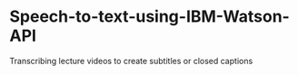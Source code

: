 # Speech-to-text-using-IBM-Watson-API
Transcribing lecture videos to create subtitles or closed captions
